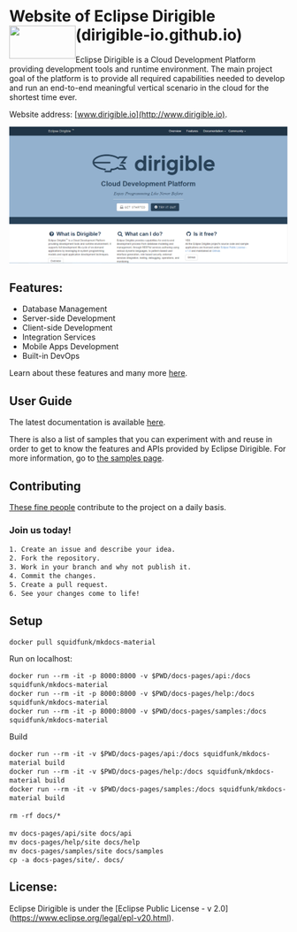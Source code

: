 # Website of Eclipse Dirigible (dirigible-io.github.io) <img src="http://www.dirigible.io/img/dirigible.svg" align="left" height="60" width="120"> 

Eclipse Dirigible is a Cloud Development Platform providing development tools and runtime environment. The main project goal of the platform is to provide all required capabilities needed to develop and run an end-to-end meaningful vertical scenario in the cloud for the shortest time ever.

Website address: [www.dirigible.io](http://www.dirigible.io).

![ReadMe-Animation](https://github.com/dirigible-io/dirigible-io.github.io/raw/master/img/readme_animation.gif)

## Features:
- Database Management
- Server-side Development
- Client-side Development
- Integration Services
- Mobile Apps Development
- Built-in DevOps

Learn about these features and many more [here](http://www.dirigible.io/features.html).

## User Guide

The latest documentation is available [here](http://www.dirigible.io/help/).

There is also a list of samples that you can experiment with and reuse in order to get to know the features and APIs provided by Eclipse Dirigible. For more information, go to [the samples page](http://www.dirigible.io/samples/).

## Contributing

[These fine people](https://github.com/dirigible-io/dirigible-io.github.io/graphs/contributors) contribute to the project on a daily basis. 

### Join us today!

```
1. Create an issue and describe your idea.
2. Fork the repository.
3. Work in your branch and why not publish it.
4. Commit the changes.
5. Create a pull request.
6. See your changes come to life!
```

## Setup

```
docker pull squidfunk/mkdocs-material
```

Run on localhost:
```
docker run --rm -it -p 8000:8000 -v $PWD/docs-pages/api:/docs squidfunk/mkdocs-material
docker run --rm -it -p 8000:8000 -v $PWD/docs-pages/help:/docs squidfunk/mkdocs-material
docker run --rm -it -p 8000:8000 -v $PWD/docs-pages/samples:/docs squidfunk/mkdocs-material
```

Build
```
docker run --rm -it -v $PWD/docs-pages/api:/docs squidfunk/mkdocs-material build
docker run --rm -it -v $PWD/docs-pages/help:/docs squidfunk/mkdocs-material build
docker run --rm -it -v $PWD/docs-pages/samples:/docs squidfunk/mkdocs-material build

rm -rf docs/*

mv docs-pages/api/site docs/api
mv docs-pages/help/site docs/help
mv docs-pages/samples/site docs/samples
cp -a docs-pages/site/. docs/
```

## License:

Eclipse Dirigible is under the [Eclipse Public License - v 2.0] (https://www.eclipse.org/legal/epl-v20.html).
